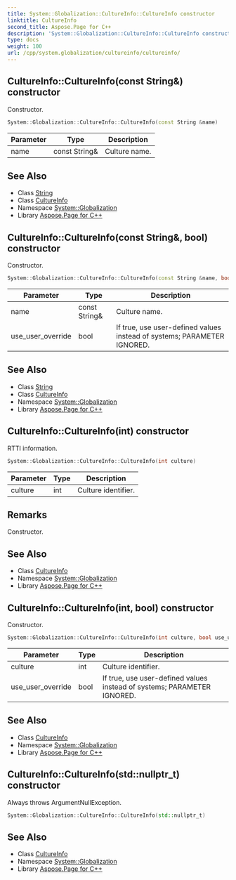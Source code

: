 ```yaml
---
title: System::Globalization::CultureInfo::CultureInfo constructor
linktitle: CultureInfo
second_title: Aspose.Page for C++
description: 'System::Globalization::CultureInfo::CultureInfo constructor. Constructor in C++.'
type: docs
weight: 100
url: /cpp/system.globalization/cultureinfo/cultureinfo/
---
```

## CultureInfo::CultureInfo(const String\&) constructor


Constructor.

```cpp
System::Globalization::CultureInfo::CultureInfo(const String &name)
```


| Parameter | Type | Description |
| --- | --- | --- |
| name | const String\& | Culture name. |

## See Also

* Class [String](../../../system/string/)
* Class [CultureInfo](../)
* Namespace [System::Globalization](../../)
* Library [Aspose.Page for C++](../../../)
## CultureInfo::CultureInfo(const String\&, bool) constructor


Constructor.

```cpp
System::Globalization::CultureInfo::CultureInfo(const String &name, bool use_user_override)
```


| Parameter | Type | Description |
| --- | --- | --- |
| name | const String\& | Culture name. |
| use_user_override | bool | If true, use user-defined values instead of systems; PARAMETER IGNORED. |

## See Also

* Class [String](../../../system/string/)
* Class [CultureInfo](../)
* Namespace [System::Globalization](../../)
* Library [Aspose.Page for C++](../../../)
## CultureInfo::CultureInfo(int) constructor


RTTI information.

```cpp
System::Globalization::CultureInfo::CultureInfo(int culture)
```


| Parameter | Type | Description |
| --- | --- | --- |
| culture | int | Culture identifier. |
## Remarks


Constructor. 
## See Also

* Class [CultureInfo](../)
* Namespace [System::Globalization](../../)
* Library [Aspose.Page for C++](../../../)
## CultureInfo::CultureInfo(int, bool) constructor


Constructor.

```cpp
System::Globalization::CultureInfo::CultureInfo(int culture, bool use_user_override)
```


| Parameter | Type | Description |
| --- | --- | --- |
| culture | int | Culture identifier. |
| use_user_override | bool | If true, use user-defined values instead of systems; PARAMETER IGNORED. |

## See Also

* Class [CultureInfo](../)
* Namespace [System::Globalization](../../)
* Library [Aspose.Page for C++](../../../)
## CultureInfo::CultureInfo(std::nullptr_t) constructor


Always throws ArgumentNullException.

```cpp
System::Globalization::CultureInfo::CultureInfo(std::nullptr_t)
```

## See Also

* Class [CultureInfo](../)
* Namespace [System::Globalization](../../)
* Library [Aspose.Page for C++](../../../)
